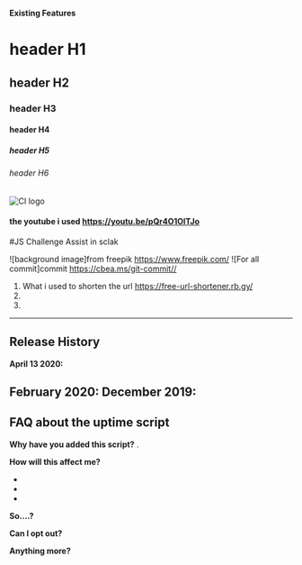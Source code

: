 **Existing Features**
# header H1
## header H2
### header H3
#### header H4
##### header H5
###### header H6

















![CI logo](https://codeinstitute.s3.amazonaws.com/fullstack/ci_logo_small.png)



#### the youtube i used https://youtu.be/pQr4O1OITJo
#JS Challenge Assist in sclak

![background image]from freepik https://www.freepik.com/
![For all commit]commit https://cbea.ms/git-commit//

1. What i used to shorten the url https://free-url-shortener.rb.gy/
2. 
3. 


------

## Release History


**April 13 2020:** 

**February 2020:** 
**December 2019:** 
------

## FAQ about the uptime script

**Why have you added this script?**
.

**How will this affect me?**



- 
- 
- 



**So….?**



**Can I opt out?**



**Anything more?**


